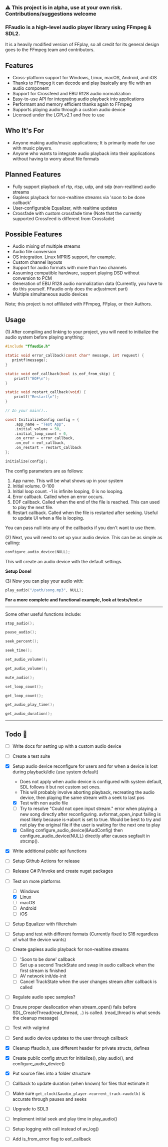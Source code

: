 ### ⚠️ This project is in alpha, use at your own risk. Contributions/suggestions welcome

### FFaudio is a high-level audio player library using FFmpeg & SDL2. 
It is a heavily modified version of FFplay, so all credit for its general design goes to the FFmpeg team and contributors.

## Features
- Cross-platform support for Windows, Linux, macOS, Android, and iOS
- Thanks to FFmpeg it can decode and play basically any file with an audio component
- Support for Crossfeed and EBU R128 audio normalization
- Easy-to-use API for integrating audio playback into applications
- Performant and memory efficient thanks again to FFmpeg
- Supports playing audio through a custom audio device
- Licensed under the LGPLv2.1 and free to use

## Who It's For
- Anyone making audio/music applications; It is primarily made for use with music players.
- Anyone who wants to integrate audio playback into their applications without having to worry about file formats

## Planned Features
- Fully support playback of rtp, rtsp, udp, and sdp (non-realtime) audio streams
- Gapless playback for non-realtime streams via 'soon to be done callback'
- User-configurable Equalizer, with realtime updates
- Crossfade with custom crossfade time (Note that the currently supported Crossfeed is different from Crossfade)

## Possible Features
- Audio mixing of multiple streams
- Audio file conversion
- OS integration. Linux MPRIS support, for example.
- Custom channel layouts
- Support for audio formats with more than two channels
- Assuming compatible hardware, support playing DSD without conversion to PCM
- Generation of EBU R128 audio normalization data (Currently, you have to do this yourself. FFaudio only does the adjustment part)
- Multiple simultaneous audio devices


Note; this project is not affiliated with FFmpeg, FFplay, or their Authors.

## Usage
(1) After compiling and linking to your project, you will need to initialize the audio system before playing anything:
```C
#include "ffaudio.h"

static void error_callback(const char* message, int request) {
   printf(message);
}

static void eof_callback(bool is_eof_from_skip) {
    printf("EOF\n");
}

static void restart_callback(void) { 
    printf("Restart\n");
}

// In your main()..

const InitializeConfig config = {
    .app_name = "Test App",
    .initial_volume = 50,
    .initial_loop_count = 0,
    .on_error = error_callback,
    .on_eof = eof_callback,
    .on_restart = restart_callback
};

initialize(config);
```
The config parameters are as follows:
1. App name. This will be what shows up in your system
2. Initial volume. 0-100
3. Initial loop count. -1 is infinite looping, 0 is no looping.
4. Error callback. Called when an error occurs.
5. EOF callback. Called when the end of the file is reached. This can used to play the next file.
6. Restart callback. Called when the file is restarted after seeking. Useful to update UI when a file is looping.

You can pass null into any of the callbacks if you don't want to use them.

(2) Next, you will need to set up your audio device. This can be as simple as calling:
```C
configure_audio_device(NULL);
```
This will create an audio device with the default settings.

__Setup Done!__

(3) Now you can play your audio with:
```C
play_audio("/path/song.mp3", NULL);
```

__For a more complete and functional example, look at tests/test.c__

---

Some other useful functions include:
```C
stop_audio();

pause_audio();

seek_percent();

seek_time();

set_audio_volume();

get_audio_volume();

mute_audio();

set_loop_count();

get_loop_count();

get_audio_play_time();

get_audio_duration();
```

---

## Todo 🚧
- [ ] Write docs for setting up with a custom audio device
- [ ] Create a test suite
- [X] Setup audio device reconfigure for users and for when a device is lost during playback/idle (use system default)
  - Does not apply when audio device is configured with system default, SDL follows it but not custom set ones.
  - This will probably involve aborting playback, recreating the audio device, then playing the same stream with a seek to last pos
  - [X] Test with non audio file
  - [ ] Try to resolve "Could not open input stream." error when playing a new song directly after reconfiguring. avformat_open_input failing is most likely because is->abort is set to true. Would be best to try and not play the original file if the user is waiting for the next one to play
  - [X] Calling configure_audio_device(&AudConfig) then configure_audio_device(NULL) directly after causes segfault in strcmp().
- [X] Write additional public api functions
- [ ] Setup Github Actions for release
- [ ] Release C# P/Invoke and create nuget packages
- [ ] Test on more platforms
  - [ ] Windows
  - [X] Linux
  - [ ] macOS
  - [ ] Android
  - [ ] iOS
- [ ] Setup Equalizer with filterchain
- [ ] Setup and test with different formats (Currently fixed to S16 regardless of what the device wants)
- [ ] Create gapless audio playback for non-realtime streams
  - [ ] 'Soon to be done' callback
  - [ ] Set up a second TrackState and swap in audio callback when the first stream is finished
  - [ ] AV network init/de-init
  - [ ] Cancel TrackState when the user changes stream after callback is called
- [ ] Regulate audio spec samples?
- [ ] Ensure proper deallocation when stream_open() fails before SDL_CreateThread(read_thread, ..) is called. (read_thread is what sends the cleanup message)
- [ ] Test with valgrind
- [ ] Send audio device updates to the user through callback
- [X] Cleanup ffaudio.h, use different header for private structs, defines
- [X] Create public config struct for initialize(), play_audio(), and configure_audio_device()
- [X] Put source files into a folder structure
- [ ] Callback to update duration (when known) for files that estimate it
- [ ] Make sure `get_clock(&audio_player->current_track->audclk)` is accurate through pauses and seeks
- [ ] Upgrade to SDL3
- [ ] Implement initial seek and play time in play_audio()
- [ ] Setup logging with call instead of av_log()
- [ ] Add is_from_error flag to eof_callback

